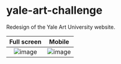 # yale-art-challenge
Redesign of the Yale Art University website.

| Full screen | Mobile |
| :---:   | :---: |
| ![image](https://github.com/AlexandreAero/yale-art-challenge/assets/66020831/1f5d0877-e143-4634-9f7b-1501eaefe857) | ![image](https://github.com/AlexandreAero/yale-art-challenge/assets/66020831/196209ee-ac38-413b-aad3-94cf8b3cb17c)   |

